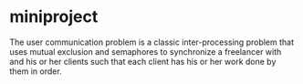 # miniproject
The user communication problem is a classic inter-processing problem that uses mutual exclusion and semaphores to synchronize a freelancer with and his or her clients such that each client has his or her work done by them in order.
